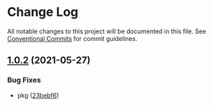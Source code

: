 # Change Log

All notable changes to this project will be documented in this file.
See [Conventional Commits](https://conventionalcommits.org) for commit guidelines.

## [1.0.2](https://github.com/303182519/monorepo-ts-lib/compare/v1.0.1...v1.0.2) (2021-05-27)


### Bug Fixes

* pkg ([23bebf6](https://github.com/303182519/monorepo-ts-lib/commit/23bebf6886df46ab103ce1889049649c61f1ff4e))

